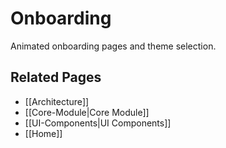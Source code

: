 # Onboarding

Animated onboarding pages and theme selection.

## Related Pages
- [[Architecture]]
- [[Core-Module|Core Module]]
- [[UI-Components|UI Components]]
- [[Home]]
